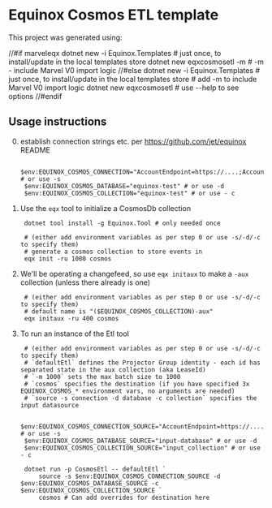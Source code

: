 # Equinox Cosmos ETL template

This project was generated using:

//#if marveleqx
    dotnet new -i Equinox.Templates # just once, to install/update in the local templates store
    dotnet new eqxcosmosetl -m # -m - include Marvel V0 import logic
//#else
    dotnet new -i Equinox.Templates # just once, to install/update in the local templates store
    # add -m to include Marvel V0 import logic
    dotnet new eqxcosmosetl # use --help to see options
//#endif

## Usage instructions

0. establish connection strings etc. per https://github.com/jet/equinox README

        $env:EQUINOX_COSMOS_CONNECTION="AccountEndpoint=https://....;AccountKey=....=;" # or use -s
        $env:EQUINOX_COSMOS_DATABASE="equinox-test" # or use -d
        $env:EQUINOX_COSMOS_COLLECTION="equinox-test" # or use - c

1. Use the `eqx` tool to initialize a CosmosDb collection

        dotnet tool install -g Equinox.Tool # only needed once

        # (either add environment variables as per step 0 or use -s/-d/-c to specify them)
        # generate a cosmos collection to store events in
        eqx init -ru 1000 cosmos

2. We'll be operating a changefeed, so use `eqx initaux` to make a `-aux` collection (unless there already is one)

        # (either add environment variables as per step 0 or use -s/-d/-c to specify them)
		# default name is "($EQUINOX_COSMOS_COLLECTION)-aux"
        eqx initaux -ru 400 cosmos

3. To run an instance of the Etl tool

        # (either add environment variables as per step 0 or use -s/-d/-c to specify them)
        # `defaultEtl` defines the Projector Group identity - each id has separated state in the aux collection (aka LeaseId)
        # `-m 1000` sets the max batch size to 1000
        # `cosmos` specifies the destination (if you have specified 3x EQUINOX_COSMOS_* environment vars, no arguments are needed)
		# `source -s connection -d database -c collection` specifies the input datasource

		$env:EQUINOX_COSMOS_CONNECTION_SOURCE="AccountEndpoint=https://....;AccountKey=....=;" # or use -s
        $env:EQUINOX_COSMOS_DATABASE_SOURCE="input-database" # or use -d
        $env:EQUINOX_COSMOS_COLLECTION_SOURCE="input_collection" # or use - c

        dotnet run -p CosmosEtl -- defaultEtl `
			source -s $env:EQUINOX_COSMOS_CONNECTION_SOURCE -d $env:EQUINOX_COSMOS_DATABASE_SOURCE -c $env:EQUINOX_COSMOS_COLLECTION_SOURCE `
			cosmos # Can add overrides for destination here